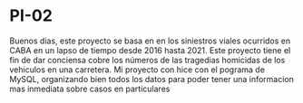 # PI-02
Buenos dias, este proyecto se basa en en los siniestros viales ocurridos en CABA en un lapso de tiempo desde 2016 hasta 2021.
Este proyecto tiene el fin de dar conciensa cobre los números de las tragedias homicidas de los vehiculos en una carretera.
Mi proyecto con hice con el pograma de MySQL, organizando bien todos los datos para poder tener una informacion mas inmediata sobre casos en particulares
